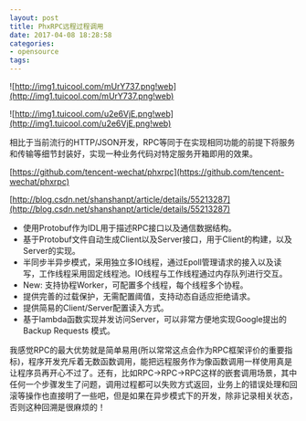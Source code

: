 ```yaml
---
layout: post
title: PhxRPC远程过程调用
date: 2017-04-08 18:28:58
categories:
- opensource
tags:
---
```


![http://img1.tuicool.com/mUrY737.png!web](http://img1.tuicool.com/mUrY737.png!web)

![http://img1.tuicool.com/u2e6VjE.png!web](http://img1.tuicool.com/u2e6VjE.png!web)

相比于当前流行的HTTP/JSON开发，RPC等同于在实现相同功能的前提下将服务和传输等细节封装好，实现一种业务代码对特定服务开箱即用的效果。

[https://github.com/tencent-wechat/phxrpc](https://github.com/tencent-wechat/phxrpc)

[http://blog.csdn.net/shanshanpt/article/details/55213287](http://blog.csdn.net/shanshanpt/article/details/55213287)

- 使用Protobuf作为IDL用于描述RPC接口以及通信数据结构。
- 基于Protobuf文件自动生成Client以及Server接口，用于Client的构建，以及Server的实现。
- 半同步半异步模式，采用独立多IO线程，通过Epoll管理请求的接入以及读写，工作线程采用固定线程池。IO线程与工作线程通过内存队列进行交互。
- New: 支持协程Worker，可配置多个线程，每个线程多个协程。
- 提供完善的过载保护，无需配置阈值，支持动态自适应拒绝请求。
- 提供简易的Client/Server配置读入方式。
- 基于lambda函数实现并发访问Server，可以非常方便地实现Google提出的 Backup Requests 模式。


我感觉RPC的最大优势就是简单易用(所以常常这点会作为RPC框架评价的重要指标)，程序开发充斥着无数函数调用，能把远程服务作为像函数调用一样使用真是让程序员再开心不过了。还有，比如RPC->RPC->RPC这样的嵌套调用场景，其中任何一个步骤发生了问题，调用过程都可以失败方式返回，业务上的错误处理和回滚等操作也直接明了一些吧，但是如果在异步模式下的开发，除非记录相关状态，否则这种回溯是很麻烦的！